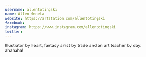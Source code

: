 ```yaml
---
username: allentotingski
name: Allen Geneta
website: https://artstation.com/allentotingski
facebook:
instagram: https://www.instagram.com/allentotingski
twitter:
---
```

Illustrator by heart, fantasy artist by trade and an art teacher by day. ahahaha!